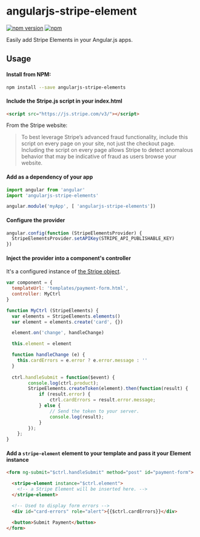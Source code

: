 # angularjs-stripe-element

[![npm version](https://badge.fury.io/js/angularjs-stripe-elements.svg)](https://www.npmjs.com/package/angularjs-stripe-elements)
[![npm](https://img.shields.io/npm/dw/angularjs-stripe-elements.svg)](https://www.npmjs.com/package/angularjs-stripe-elements)

Easily add Stripe Elements in your Angular.js apps.

## Usage

#### Install from NPM:

```bash
npm install --save angularjs-stripe-elements
```

#### Include the Stripe.js script in your index.html

```html
<script src="https://js.stripe.com/v3/"></script>
```

From the Stripe website:
> To best leverage Stripe’s advanced fraud functionality, include this script on every page on your site, not just the checkout page. Including the script on every page allows Stripe to detect anomalous behavior that may be indicative of fraud as users browse your website.

#### Add as a dependency of your app

```js
import angular from 'angular'
import 'angularjs-stripe-elements'

angular.module('myApp', [ 'angularjs-stripe-elements'])

```

#### Configure the provider

```js
angular.config(function (StripeElementsProvider) {
  StripeElementsProvider.setAPIKey(STRIPE_API_PUBLISHABLE_KEY)
})
```

#### Inject the provider into a component's controller

It's a configured instance of [the Stripe object](https://stripe.com/docs/stripe-js/reference#the-stripe-object).

```js
var component = {
  templateUrl: 'templates/payment-form.html',
  controller: MyCtrl
}

function MyCtrl (StripeElements) {
  var elements = StripeElements.elements()
  var element = elements.create('card', {})

  element.on('change', handleChange)

  this.element = element

  function handleChange (e) {
    this.cardErrors = e.error ? e.error.message : ''
  }
    
  ctrl.handleSubmit = function($event) {
		console.log(ctrl.product);
		StripeElements.createToken(element).then(function(result) {
			if (result.error) {
				ctrl.cardErrors = result.error.message;
			} else {
				// Send the token to your server.
				console.log(result);
			}
		});
	};
}
```

#### Add a `stripe-element` element to your template and pass it your Element instance

```html
<form ng-submit="$ctrl.handleSubmit" method="post" id="payment-form">

  <stripe-element instance="$ctrl.element">
    <!-- a Stripe Element will be inserted here. -->
  </stripe-element>

  <!-- Used to display form errors -->
  <div id="card-errors" role="alert">{{$ctrl.cardErrors}}</div>

  <button>Submit Payment</button>
</form>
```
